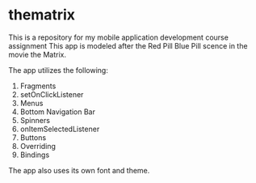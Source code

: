 # thematrix
This is a repository for my mobile application development course assignment 
This app is modeled after the Red Pill Blue Pill scence in the movie the Matrix. 

The app utilizes the following:
  1. Fragments
  2. setOnClickListener
  3. Menus
  4. Bottom Navigation Bar
  5. Spinners
  6. onItemSelectedListener
  7. Buttons
  8. Overriding 
  9. Bindings
  
The app also uses its own font and theme. 

